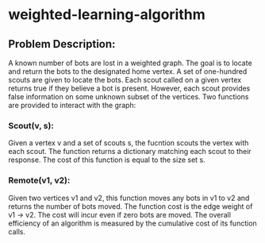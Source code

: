 # weighted-learning-algorithm
## Problem Description:
A known number of bots are lost in a weighted graph. The goal is to locate and return the bots to the designated home vertex. A set of one-hundred scouts are given to locate the bots. Each scout called on a given vertex returns true if they believe a bot is present. However, each scout provides false information on some unknown subset of the vertices. Two functions are provided to interact with the graph: 
### Scout(v, s):
Given a vertex v and a set of scouts s, the fucntion scouts the vertex with each scout. The function returns a dictionary matching each scout to their response. The cost of this function is equal to the size set s.
### Remote(v1, v2):
Given two vertices v1 and v2, this function moves any bots in v1 to v2 and returns the number of bots moved. The function cost is the edge weight of v1 -> v2. The cost will incur even if zero bots are moved.
The overall efficiency of an algorithm is measured by the cumulative cost of its function calls. 
